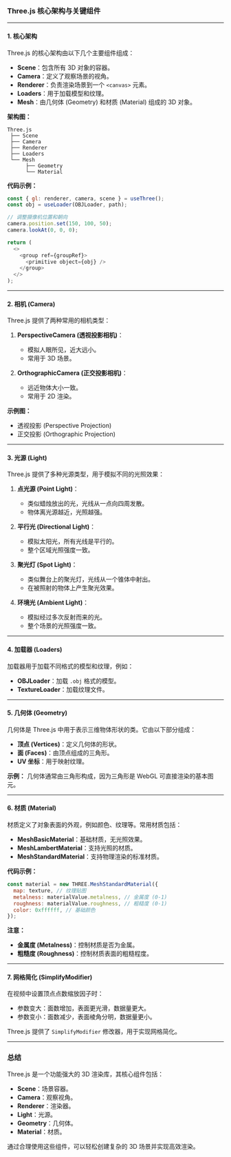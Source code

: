 ### **Three.js 核心架构与关键组件**

---

#### **1. 核心架构**
Three.js 的核心架构由以下几个主要组件组成：

- **Scene**：包含所有 3D 对象的容器。
- **Camera**：定义了观察场景的视角。
- **Renderer**：负责渲染场景到一个 `<canvas>` 元素。
- **Loaders**：用于加载模型和纹理。
- **Mesh**：由几何体 (Geometry) 和材质 (Material) 组成的 3D 对象。

**架构图：**
```
Three.js
 ├── Scene
 ├── Camera
 ├── Renderer
 ├── Loaders
 └── Mesh
      ├── Geometry
      └── Material
```

**代码示例：**
```javascript
const { gl: renderer, camera, scene } = useThree();
const obj = useLoader(OBJLoader, path);

// 调整摄像机位置和朝向
camera.position.set(150, 100, 50);
camera.lookAt(0, 0, 0);

return (
  <>
    <group ref={groupRef}>
      <primitive object={obj} />
    </group>
  </>
);
```

---

#### **2. 相机 (Camera)**

Three.js 提供了两种常用的相机类型：

1. **PerspectiveCamera (透视投影相机)**：
   - 模拟人眼所见，近大远小。
   - 常用于 3D 场景。

2. **OrthographicCamera (正交投影相机)**：
   - 远近物体大小一致。
   - 常用于 2D 渲染。

**示例图：**
- 透视投影 (Perspective Projection)
- 正交投影 (Orthographic Projection)

---

#### **3. 光源 (Light)**

Three.js 提供了多种光源类型，用于模拟不同的光照效果：

1. **点光源 (Point Light)**：
   - 类似蜡烛放出的光，光线从一点向四周发散。
   - 物体离光源越近，光照越强。

2. **平行光 (Directional Light)**：
   - 模拟太阳光，所有光线是平行的。
   - 整个区域光照强度一致。

3. **聚光灯 (Spot Light)**：
   - 类似舞台上的聚光灯，光线从一个锥体中射出。
   - 在被照射的物体上产生聚光效果。

4. **环境光 (Ambient Light)**：
   - 模拟经过多次反射而来的光。
   - 整个场景的光照强度一致。

---

#### **4. 加载器 (Loaders)**

加载器用于加载不同格式的模型和纹理，例如：
- **OBJLoader**：加载 `.obj` 格式的模型。
- **TextureLoader**：加载纹理文件。

---

#### **5. 几何体 (Geometry)**

几何体是 Three.js 中用于表示三维物体形状的类。它由以下部分组成：
- **顶点 (Vertices)**：定义几何体的形状。
- **面 (Faces)**：由顶点组成的三角形。
- **UV 坐标**：用于映射纹理。

**示例：**
几何体通常由三角形构成，因为三角形是 WebGL 可直接渲染的基本图元。

---

#### **6. 材质 (Material)**

材质定义了对象表面的外观，例如颜色、纹理等。常用材质包括：
- **MeshBasicMaterial**：基础材质，无光照效果。
- **MeshLambertMaterial**：支持光照的材质。
- **MeshStandardMaterial**：支持物理渲染的标准材质。

**代码示例：**
```javascript
const material = new THREE.MeshStandardMaterial({
  map: texture, // 纹理贴图
  metalness: materialValue.metalness, // 金属度 (0-1)
  roughness: materialValue.roughness, // 粗糙度 (0-1)
  color: 0xffffff, // 基础颜色
});
```

**注意：**
- **金属度 (Metalness)**：控制材质是否为金属。
- **粗糙度 (Roughness)**：控制材质表面的粗糙程度。

---

#### **7. 网格简化 (SimplifyModifier)**

在视频中设置顶点点数缩放因子时：
- 参数变大：面数增加，表面更光滑，数据量更大。
- 参数变小：面数减少，表面棱角分明，数据量更小。

Three.js 提供了 `SimplifyModifier` 修改器，用于实现网格简化。

---

### **总结**

Three.js 是一个功能强大的 3D 渲染库，其核心组件包括：
- **Scene**：场景容器。
- **Camera**：观察视角。
- **Renderer**：渲染器。
- **Light**：光源。
- **Geometry**：几何体。
- **Material**：材质。

通过合理使用这些组件，可以轻松创建复杂的 3D 场景并实现高效渲染。
